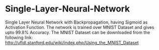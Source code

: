 # Single-Layer-Neural-Network
Single Layer Neural Network with Backpropagation, having Sigmoid as Activation Function. The network is trained over MNIST Dataset and gives upto 99.8% Accuracy. The MNIST Dataset can be downloaded from the following link:
http://ufldl.stanford.edu/wiki/index.php/Using_the_MNIST_Dataset
